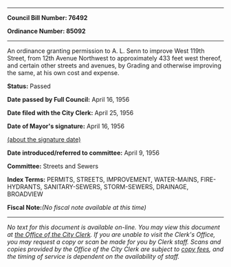 

********

**Council Bill Number: 76492**
   
**Ordinance Number: 85092**
********

 An ordinance granting permission to A. L. Senn to improve West 119th Street, from 12th Avenue Northwest to approximately 433 feet west thereof, and certain other streets and avenues, by Grading and otherwise improving the same, at his own cost and expense.

**Status:** Passed
   
**Date passed by Full Council:** April 16, 1956
   
**Date filed with the City Clerk:** April 25, 1956
   
**Date of Mayor's signature:** April 16, 1956
   
[(about the signature date)](/~public/approvaldate.htm)
   
   
   
**Date introduced/referred to committee:** April 9, 1956
   
**Committee:** Streets and Sewers
   
   
**Index Terms:** PERMITS, STREETS, IMPROVEMENT, WATER-MAINS, FIRE-HYDRANTS, SANITARY-SEWERS, STORM-SEWERS, DRAINAGE, BROADVIEW

**Fiscal Note:**_(No fiscal note available at this time)_
********

_No text for this document is available on-line. You may view this document at [the Office of the City Clerk](http://www.seattle.gov/leg/clerk/contactUs.htm). If you are unable to visit the Clerk's Office, you may request a copy or scan be made for you by Clerk staff. Scans and copies provided by the Office of the City Clerk are subject to [copy fees](http://clerk.seattle.gov/~public/clerkfees.htm), and the timing of service is dependent on the availability of staff._

